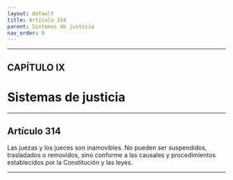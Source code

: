 ```yaml
---
layout: default
title: Artículo 314
parent: Sistemas de justicia
nav_order: 9
---
```


---

## CAPÍTULO IX
# Sistemas de justicia

---

## Artículo 314

Las juezas y los jueces son inamovibles. No pueden ser suspendidos, trasladados o removidos, sino conforme a las causales y procedimientos establecidos por la Constitución y las leyes.

---
